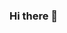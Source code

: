 ### Hi there 👋

<!--
**Kesavan-selvam/Kesavan-selvam** is a ✨ _special_ ✨ repository because its `README.md` (this file) appears on your GitHub profile.

Here are some ideas to get you started:

- 🔭 I’m currently working on Engnieering...
- 🌱 I’m currently learning AI/ML Engineer
- 👯 I’m looking to collaborate on Data Science & Big data
- 🤔 I’m looking for help with AI/ML
- 💬 Ask me about Data
- 📫 How to reach me: kesavansanthoshk7@gmail.com
- 😄 Pronouns: MR
- ⚡ Fun fact: Beginner
-->
